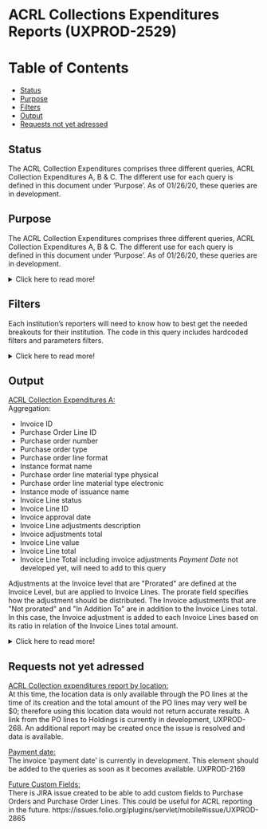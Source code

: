 # ACRL Collections Expenditures Reports  (UXPROD-2529)

Table of Contents
=================

  * [Status](#status)
  * [Purpose](#purpose)
  * [Filters](#filters)
  * [Output](#output)
  * [Requests not yet adressed](#requests)


## Status <a name="status"></a>
The ACRL Collection Expenditures comprises three different queries, ACRL Collection Expenditures A, B & C. The different use for each query is defined in this document under ‘Purpose’. As of 01/26/20, these queries are in development. 

## Purpose <a name="purpose"></a>
The ACRL Collection Expenditures comprises three different queries, ACRL Collection Expenditures A, B & C. The different use for each query is defined in this document under ‘Purpose’. As of 01/26/20, these queries are in development.   

<details>
  <summary markdown="span">Click here to read more!</summary>  
  <br>
  
 <p> 
<ins>ACRL Collection Expenditures A:</ins>

<p>
This query provides a total amount of material expenditures, broken down by invoice lines and including any adjustment made at the invoice level. The overall total will be calculated by adding all invoice lines together by downloading your results into an Excel sheet or by using any other reporting tools like Tableau. Please note that the addition of the invoice adjustment is manually calculated, starting with calculating the percentage of each invoice line based on the total of the invoice lines (per invoice), and then added to each invoice line accordingly. For example, if an invoice adjustment is for shipping, the cost will be distributed to each invoice lines according to the percentage calculated. Therefore, the total amount of expenditures will include the cost of shipping. If your institution is recording shipping separately and do not want to add this cost (if entered as an invoice adjustment) to the total amount of material expenditures, then the option would be to use the ACRL Collection Expenditures B and add any invoice adjustments to it as needed. The total of adjustments made at the invoice level will be provided by running the ACRL Collection Expenditures C. 
<br>
<p>
<ins>ACRL Collection Expenditures B:</ins>
This query provides a total amount of material expenditures, broken down by invoice lines. The overall total will be calculated by adding all invoice lines together. This can be achieved by downloading your results into an Excel sheet or by using any other reporting tools like Tableau. Please note that it does not include any adjustment made at the invoice level. If one want to get the total of invoice lines plus the total of invoice adjustment that are ‘Not Prorated’ and ‘In Addition To’ separately, then the ARCL Collection Expenditures B and C queries should be run jointly. 
<br>
<p>
 <ins>ACRL Collection Expenditures C:</ins>
This query will return only the adjustments added at the invoice level when ‘Not Prorated’ and ‘In addition To’ are selected. The overall total will be calculated by adding all invoice adjustments total amount together. This can be achieved by downloading your results into an Excel sheet or by using any other reporting tools like Tableau. For example, if your institution is using the invoice adjustment to record tax and or shipping cost and you don’t want to add this cost to your POs recorded at the invoice lines level, then the ARCL Collection Expenditures C will give you the total amount spent for these invoice adjustments. The ACRL Collection Expenditure B can be used in conjunction with the ACRL Collection Expenditures C to provide the total amount of material spent but keeping the invoice adjustments separate from the invoice lines total, meaning not added to the overall PO cost.
Finally, note that in the ACRL survey, “Operation and Maintenance Expenses” section, “Preservation Services” measure includes costs for binding, which some institutions consider materials expenditures. If one want to record Binding in Preservation Cost and this element was recorded in a specific fund and paid through the FOLIO inventory, a separate query will need to be run to get the total amount of binding cost and subtract it from the ACRL Collection Expenditures total amount.
At this time, we are assuming that “Operations and Maintenance Expenses” are not recorded as a material expense in Folio along with salary and wages.
The annual ACRL Academic Library Trends and Statistics survey asks members to report their total materials expenditures broken into one-time, ongoing, and all other materials/services expenditures.  It also asks, if possible, that members break out: e-book expenditures from within one-time expenditures; and e-book and e-journal expenditures from within ongoing expenditures.
The current (FY20) ACRL survey requests are described briefly below, and fully at  https://acrl.countingopinions.com/  
<br>
<br>
 <h4>Additional information from 2020 survey:</h4>
 
| Material/Services expenses  |  |
| ------------- | ------------- |
| One-time purchase of books, serial backfiles, and other materials  | Include: onetime purchases of books, serials, and all other materials (electronic or 			physical, including locally held e-resources), purchased on a one-time basis.<br>Exclude: expenses for computer software used to support library operations or to link to 	external networks and anything purchased on a subscription basis.
| E-books (20a)<br> (if available)  | Include:  Include expenditures for any e-books purchased on a one-time basis, e-	books 		purchases triggered through a PDA or DDA program. <br>Exclude: Ongoing subscriptions to e-book packages and deposit account as expenditures 	until the library receives access to an e-book   |
| Ongoing commitments to subscriptions:  | Include: Expenses for ongoing commitments for all formats, including serials and any 	other items committed to annually, including annual electronic platform or access 	fees. Expenditures for standing orders if possible  |
| E-books (21a)<br> (if available):  | Include: ongoing subscriptions to ebook packages; include annual fees for e-book 	platforms  |
| E-journals 21b <br> (if available):  | Include: expenses for e-journals purchased in an ongoing basis   | 
| All other material/services cost  | ACRL is not fully prescriptive about what should be included in the category “all other 	materials/services expenditures”; for the most part, it only indicates what these 	expenditures “may” include.  This is possibly because members may not easily break out 	these costs.  It may also be because some institutions do not consider the expenditures 	ACRL recommends materials expenditures, but other operating expenditures, and, 	following local procedures, institutions may need or want to include them as other 	operating expenditures.  ACRL suggests that “all other materials/services” might 	include, e.g.: document delivery/interlibrary loan services; pay-per-view journal articles 	transactions; fees expended for short-term loans as part of a DDA or PDA 	program.  On 	the other hand, ACRL does specifically indicate that it considers expenditures for 	bibliographic management systems (e.g., EndNote, RefWorks) materials expenditures.  	See the ACRL documentation for more info.  Each institution will need to 	decide what is 	correct for them.  It is suggested data notes are provided if local practices differ. 	Services cost may include MARC records, OCLC and HathiTrust.

Note that the ACRL survey is aligned with the NCES Academic Library survey, so these measures can also be used for that survey.
<p>
ACRL requests that expenditures be reported for the most recent 12-month period that corresponds to the institution's fiscal year. All expenses should be reported in whole dollars in the most appropriate category to provide an unduplicated count of expenses. 
 <p>
 <h4>Relevant LDP/FOLIO documentation:</h4> 
 
 * API reference documentation for all modules located at:  https://dev.folio.org/reference/api/
 * Schema Spy has visual representation of tables at https://glintcore.net:8443/ldp/schemaspy/public/relationships.html
 * FOLIO raml parser: https://docs.google.com/spreadsheets/d/1m_Cq_GmZX37gJPEjVWt9eOLXskUjSLUb-8KapWj0SIw/edit#gid=24879874
 * Inventory Beta - Metadata Elements (being kept up to date by Charlotte): https://docs.google.com/spreadsheets/d/1RCZyXUA5rK47wZqfFPbiRM0xnw8WnMCcmlttT7B3VlI/edit#gid=952741439
 * LDP table relationships: https://glintcore.net:8443/ldp/schemaspy/public/relationships.html
 <p>
 The most current U.S. Association of College & Research Libraries (ACRL) survey documentation is available here: https://acrl.countingopinions.com/  Earlier documentation is available here: https://acrl.countingopinions.com/index.php?page_id=5
 p
 <h4>Future: Custom fileds</h4> 
 <p>
 There is JIRA issue created to be able to add custom fields to Purchase Orders and Purchase Order Lines. This could be useful for ACRL reporting in the future.
https://issues.folio.org/plugins/servlet/mobile#issue/UXPROD-2865
  </details>


## Filters <a name="filters"></a>
<p>
Each institution’s reporters will need to know how to best get the needed breakouts for their institution.  The code in this query includes hardcoded filters and parameters filters.
<details>
  <summary markdown="span">Click here to read more!</summary>  
  <br>
   <h4>Hardcoded filters:</h4> 
 These are assumptions, located in the 'Where" clause.
 For this query, there is only one harcoded filter: Invoice lines with a status of ‘paid’
 <p>
  <h4>Parameter filters:</h4> 
 
 * Approval date: Select approval_date_start_date and approval_date_end_date (e.g., 2019-	01-01)
 * Payment Date (currently in development, should be added to these queries)
 * Order Type: Select “one-time” or “ongoing,” or leave blank for both
 * Order Format: Select “Electronic Resource,” “Physical Resource,” “P/E Mix” or leave 	blank for all)
 * Instance Format: Select e_resources vs physical. (eg. "computer-online resource" for electronic resources or "Physical Resource" for physical resources) 
 * Instance Mode of Issuance: Select “single unit”, “serial” etc.
 * Location: Location should be added later when a link will be created between Holdings and PO Lines.
   </details>
 <p> 

## Output <a name="output"></a>
<ins>ACRL Collection Expenditures A:</ins>
<br>
 Aggregation:
 
* Invoice ID
* Purchase Order Line ID
* Purchase order number
* Purchase order type
* Purchase order line format
* Instance format name
* Purchase order line material type physical
* Purchase order line material type electronic
* Instance mode of issuance name
* Invoice Line status
* Invoice Line ID
* Invoice approval date
* Invoice Line adjustments description
* Invoice adjustments total
* Invoice Line value
* Invoice Line total
* Invoice Line Total including invoice adjustments
 *Payment Date* not developed yet, will need to add to this query 
 
<p>
Adjustments at the Invoice level that are "Prorated" are defined at the Invoice Level, but are applied to Invoice Lines. The prorate field specifies how the adjustment should be distributed.
The Invoice adjustments that are "Not prorated" and "In Addition To" are in addition to the Invoice Lines total. In this case, the Invoice adjustment is added to each Invoice Lines based on its ratio in relation of the Invoice Lines total amount.
 
 <details>
  <summary markdown="span">Click here to read more!</summary>  
  <br>
  
 <p> 
<ins>ACRL Collection Expenditures B:</ins>
 <br>
 Aggregation:
 
* Invoice ID
* Purchase Order Line ID
* Purchase order number
* Purchase order type
* Purchase order line format
* Instance format name
* Purchase order line material type physical
* Purchase order line material type electronic
* Instance mode of issuance name
* Invoice Line status
* Invoice Line ID
* Invoice approval date
* Invoice Line adjustments description
* Invoice adjustments total
 *Payment Date* not developed yet, will need to add to this query  
 
 <ins>ACRL Collection Expenditures C:</ins>
<br>
Aggregation:
 
* Invoice ID
* Invoice adjustment prorate (not prorated)
* Invoice adjustment relation to totl (In addition to)
* Invoice adjustment description
* Invoice adjustments total amount
* Invoice Line value
* Invoice Line total
* Invoice Line Total including invoice adjustments
 *Payment Date* not developed yet, will need to add to this query 
 
 </details>

## Requests not yet adressed <a name="requests"></a>
<p>
 <ins>ACRL Collection expenditures report by location:</ins>
 <br>
At this time, the location data is only available through the PO lines at the time of its creation and the total amount of the PO lines may very well be $0; therefore using this location data would not return accurate results. A link from the PO lines to Holdings is currently in development, UXPROD-268. An additional report may be created once the issue is resolved and data is available.
<p>
 <ins>Payment date:</ins>
 <br>
The invoice ‘payment date’ is currently in development. This element should be added to the queries as soon as it becomes available. UXPROD-2169
<p>
 <ins>Future Custom Fields:</ins>
 <br>
There is JIRA issue created to be able to add custom fields to Purchase Orders and Purchase Order Lines. This could be useful for ACRL reporting in the future.
https://issues.folio.org/plugins/servlet/mobile#issue/UXPROD-2865

